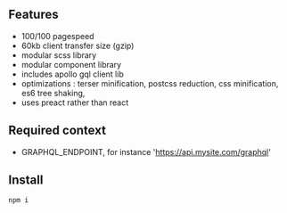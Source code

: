 ## Features 

+ 100/100 pagespeed
+ 60kb client transfer size (gzip)
+ modular scss library
+ modular component library
+ includes apollo gql client lib
+ optimizations : terser minification, postcss reduction, css minification, es6 tree shaking, 
+ uses preact rather than react

## Required context

+ GRAPHQL_ENDPOINT, for instance 'https://api.mysite.com/graphql'

## Install


```
npm i
```
